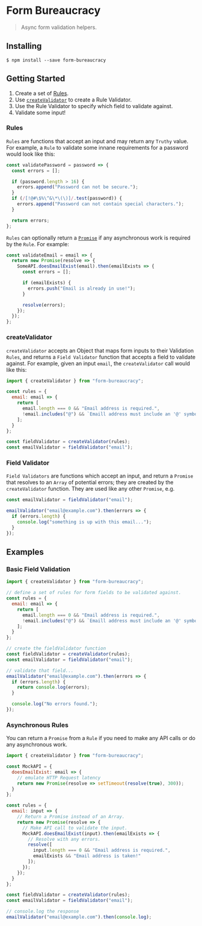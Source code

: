 # Form Bureaucracy

> Async form validation helpers.

## Installing

```
$ npm install --save form-bureaucracy
```

## Getting Started

1. Create a set of [Rules](#rules).
2. Use [`createValidator`](#createvalidator) to create a Rule Validator.
3. Use the Rule Validator to specify which field to validate against.
4. Validate some input!


### Rules

`Rules` are functions that accept an input and may return any `Truthy` value. For example, a `Rule` to validate some innane requirements for a password would look like this:

```js
const validatePassword = password => {
  const errors = [];

  if (password.length > 16) {
    errors.append("Password can not be secure.");
  }
  if (/[!@#\$%\^&\*\(\)]/.test(password)) {
    errors.append("Password can not contain special characters.");
  }

  return errors;
};
```

`Rules` can optionally return a [`Promise`](https://developer.mozilla.org/en-US/docs/Web/JavaScript/Reference/Global_Objects/Promise) if any asynchronous work is required by the `Rule`. For example:

```js
const validateEmail = email => {
  return new Promise(resolve => {
    SomeAPI.doesEmailExist(email).then(emailExists => {
      const errors = [];

      if (emailExists) {
        errors.push("Email is already in use!");
      }

      resolve(errors);
    });
  });
};
```

### createValidator

`createValidator` accepts an Object that maps form inputs to their Validation `Rules`, and returns a `Field Validator` function that accepts a field to validate against. For example, given an input `email`, the `createValidator` call would like this:

```js
import { createValidator } from "form-bureaucracy";

const rules = {
  email: email => {
    return [
      email.length === 0 && "Email address is required.",
      !email.includes("@") && `Emaill address must include an '@' symbol.`
    ];
  }
};

const fieldValidator = createValidator(rules);
const emailValidator = fieldValidator("email");
```

### Field Validator

`Field Validators` are functions which accept an input, and return a `Promise` that resolves to an `Array` of potential errors; they are created by the `createValidator` function. They are used like any other `Promise`, e.g.

```js
const emailValidator = fieldValidator("email");

emailValidator("email@example.com").then(errors => {
  if (errors.length) {
    console.log("something is up with this email...");
  }
});
```


## Examples

### Basic Field Validation

```js
import { createValidator } from "form-bureaucracy";

// define a set of rules for form fields to be validated against.
const rules = {
  email: email => {
    return [
      email.length === 0 && "Email address is required.",
      !email.includes("@") && `Emaill address must include an '@' symbol.`
    ];
  }
};

// create the fieldValidator function
const fieldValidator = createValidator(rules);
const emailValidator = fieldValidator("email");

// validate that field...
emailValidator("email@example.com").then(errors => {
  if (errors.length) {
    return console.log(errors);
  }

  console.log("No errors found.");
});
```

### Asynchronous Rules

You can return a `Promise` from a `Rule` if you need to make any API calls or do any asynchronous work. 

```js
import { createValidator } from "form-bureaucracy";

const MockAPI = {
  doesEmailExist: email => {
    // emulate HTTP Request latency
    return new Promise(resolve => setTimeout(resolve(true), 300));
  }
};

const rules = {
  email: input => {
    // Return a Promise instead of an Array.
    return new Promise(resolve => {
      // Make API call to validate the input.
      MockAPI.doesEmailExist(input).then(emailExists => {
        // Resolve with any errors.
        resolve([
          input.length === 0 && "Email address is required.",
          emailExists && "Email address is taken!"
        ]);
      });
    });
  }
};

const fieldValidator = createValidator(rules);
const emailValidator = fieldValidator("email");

// console.log the response
emailValidator("email@example.com").then(console.log);
```
